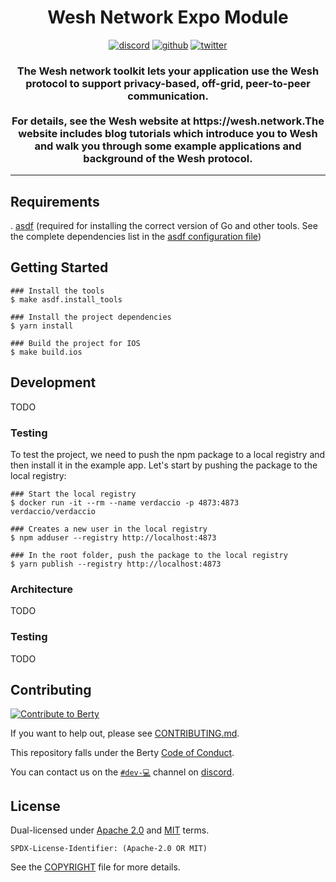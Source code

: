 <h1 align="center">
Wesh Network Expo Module
</h1>
<p align="center">
    <a href="https://crpt.fyi/berty-discord"><img alt="discord" src="https://img.shields.io/badge/discord-gray?logo=discord" /></a>
    <a href="https://github.com/berty"><img alt="github" src="https://img.shields.io/badge/@berty-471961?logo=github" /></a>
    <a href="https://twitter.com/weshnet"><img alt="twitter" src="https://img.shields.io/twitter/follow/berty?label=%40weshnet&style=flat&logo=twitter" /></a>
</p>

<h3 align="center">The Wesh network toolkit lets your application use the Wesh protocol to support privacy-based, off-grid, peer-to-peer communication.  
<br/><br/>For details, see the Wesh website at https://wesh.network.The website includes blog tutorials which introduce you to Wesh and walk you through some example applications and background of the Wesh protocol.</h3>

---

## Requirements

. [asdf](https://asdf-vm.com/#/core-manage-asdf-vm) (required for installing the correct version of Go and other tools. See the complete dependencies list in the [asdf configuration file](./.tool-versions))

## Getting Started

    ### Install the tools
    $ make asdf.install_tools

    ### Install the project dependencies
    $ yarn install

    ### Build the project for IOS
    $ make build.ios


## Development

TODO

### Testing

To test the project, we need to push the npm package to a local registry and then install it in the example app.
Let's start by pushing the package to the local registry:

    ### Start the local registry
    $ docker run -it --rm --name verdaccio -p 4873:4873 verdaccio/verdaccio
    
    ### Creates a new user in the local registry
    $ npm adduser --registry http://localhost:4873

    ### In the root folder, push the package to the local registry
    $ yarn publish --registry http://localhost:4873

### Architecture

TODO

### Testing

TODO

## Contributing

[![Contribute to Berty](https://assets.berty.tech/files/contribute-contribute_v2--Contribute-berty-ultra-light.gif)](https://github.com/berty/community)

If you want to help out, please see [CONTRIBUTING.md](./CONTRIBUTING.md).

This repository falls under the Berty [Code of Conduct](https://github.com/berty/community/blob/master/CODE_OF_CONDUCT.md).

You can contact us on the [`#dev-💻`](https://crpt.fyi/berty-dev-discord) channel on [discord](https://crpt.fyi/berty-discord).

## License

Dual-licensed under [Apache 2.0](https://www.apache.org/licenses/LICENSE-2.0) and [MIT](https://opensource.org/licenses/MIT) terms.

`SPDX-License-Identifier: (Apache-2.0 OR MIT)`

See the [COPYRIGHT](./COPYRIGHT) file for more details.
